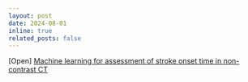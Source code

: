 ```yaml
---
layout: post
date: 2024-08-01
inline: true
related_posts: false
---
```


[Open] [Machine learning for assessment of stroke onset time in non-contrast CT](https://tue-image.nl/wp-content/uploads/2024/07/MScProject_stroke_onset_time_prediction.pdf)
